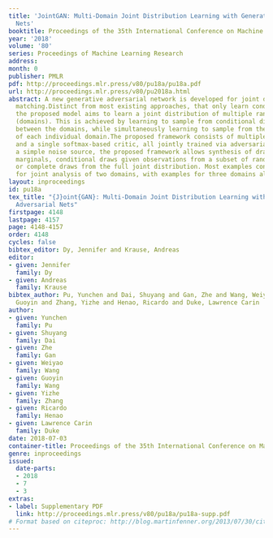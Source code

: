 ```yaml
---
title: 'JointGAN: Multi-Domain Joint Distribution Learning with Generative Adversarial
  Nets'
booktitle: Proceedings of the 35th International Conference on Machine Learning
year: '2018'
volume: '80'
series: Proceedings of Machine Learning Research
address: 
month: 0
publisher: PMLR
pdf: http://proceedings.mlr.press/v80/pu18a/pu18a.pdf
url: http://proceedings.mlr.press/v80/pu2018a.html
abstract: A new generative adversarial network is developed for joint distribution
  matching.Distinct from most existing approaches, that only learn conditional distributions,
  the proposed model aims to learn a joint distribution of multiple random variables
  (domains). This is achieved by learning to sample from conditional distributions
  between the domains, while simultaneously learning to sample from the marginals
  of each individual domain.The proposed framework consists of multiple generators
  and a single softmax-based critic, all jointly trained via adversarial learning.From
  a simple noise source, the proposed framework allows synthesis of draws from the
  marginals, conditional draws given observations from a subset of random variables,
  or complete draws from the full joint distribution. Most examples considered are
  for joint analysis of two domains, with examples for three domains also presented.
layout: inproceedings
id: pu18a
tex_title: "{J}oint{GAN}: Multi-Domain Joint Distribution Learning with Generative
  Adversarial Nets"
firstpage: 4148
lastpage: 4157
page: 4148-4157
order: 4148
cycles: false
bibtex_editor: Dy, Jennifer and Krause, Andreas
editor:
- given: Jennifer
  family: Dy
- given: Andreas
  family: Krause
bibtex_author: Pu, Yunchen and Dai, Shuyang and Gan, Zhe and Wang, Weiyao and Wang,
  Guoyin and Zhang, Yizhe and Henao, Ricardo and Duke, Lawrence Carin
author:
- given: Yunchen
  family: Pu
- given: Shuyang
  family: Dai
- given: Zhe
  family: Gan
- given: Weiyao
  family: Wang
- given: Guoyin
  family: Wang
- given: Yizhe
  family: Zhang
- given: Ricardo
  family: Henao
- given: Lawrence Carin
  family: Duke
date: 2018-07-03
container-title: Proceedings of the 35th International Conference on Machine Learning
genre: inproceedings
issued:
  date-parts:
  - 2018
  - 7
  - 3
extras:
- label: Supplementary PDF
  link: http://proceedings.mlr.press/v80/pu18a/pu18a-supp.pdf
# Format based on citeproc: http://blog.martinfenner.org/2013/07/30/citeproc-yaml-for-bibliographies/
---
```

